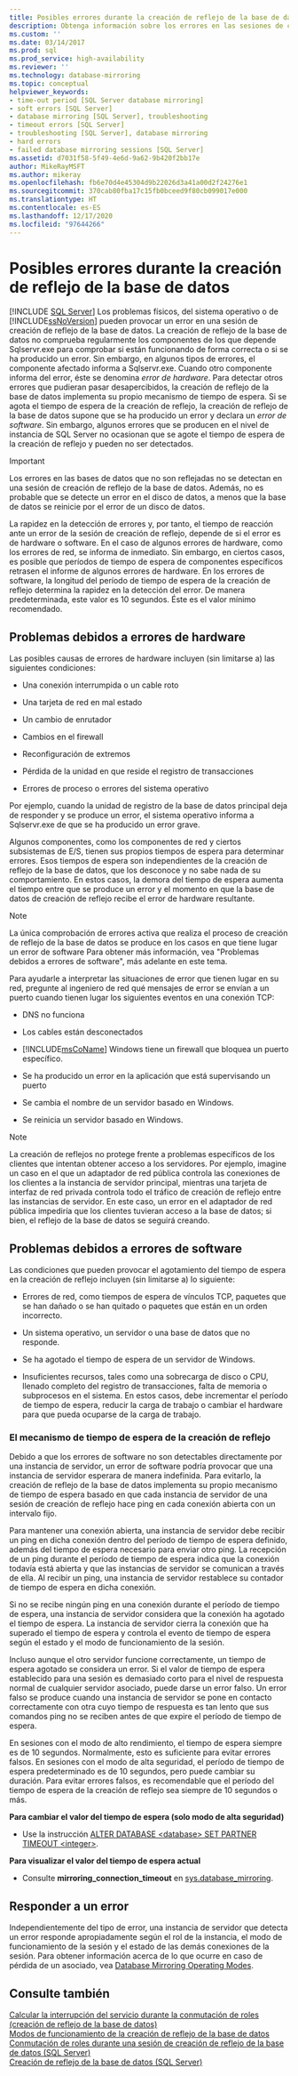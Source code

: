 ```yaml
---
title: Posibles errores durante la creación de reflejo de la base de datos | Microsoft Docs
description: Obtenga información sobre los errores en las sesiones de creación de reflejos de bases de datos que provocan problemas físicos, del sistema operativo o de SQL Server, y cómo responder a estos errores.
ms.custom: ''
ms.date: 03/14/2017
ms.prod: sql
ms.prod_service: high-availability
ms.reviewer: ''
ms.technology: database-mirroring
ms.topic: conceptual
helpviewer_keywords:
- time-out period [SQL Server database mirroring]
- soft errors [SQL Server]
- database mirroring [SQL Server], troubleshooting
- timeout errors [SQL Server]
- troubleshooting [SQL Server], database mirroring
- hard errors
- failed database mirroring sessions [SQL Server]
ms.assetid: d7031f58-5f49-4e6d-9a62-9b420f2bb17e
author: MikeRayMSFT
ms.author: mikeray
ms.openlocfilehash: fb6e70d4e45304d9b22026d3a41a00d2f24276e1
ms.sourcegitcommit: 370cab80fba17c15fb0bceed9f80cb099017e000
ms.translationtype: HT
ms.contentlocale: es-ES
ms.lasthandoff: 12/17/2020
ms.locfileid: "97644266"
---
```

# <a name="possible-failures-during-database-mirroring"></a>Posibles errores durante la creación de reflejo de la base de datos
 [!INCLUDE [SQL Server](../../includes/applies-to-version/sqlserver.md)]
  Los problemas físicos, del sistema operativo o de [!INCLUDE[ssNoVersion](../../includes/ssnoversion-md.md)] pueden provocar un error en una sesión de creación de reflejo de la base de datos. La creación de reflejo de la base de datos no comprueba regularmente los componentes de los que depende Sqlservr.exe para comprobar si están funcionando de forma correcta o si se ha producido un error. Sin embargo, en algunos tipos de errores, el componente afectado informa a Sqlservr.exe. Cuando otro componente informa del error, éste se denomina *error de hardware*. Para detectar otros errores que pudieran pasar desapercibidos, la creación de reflejo de la base de datos implementa su propio mecanismo de tiempo de espera. Si se agota el tiempo de espera de la creación de reflejo, la creación de reflejo de la base de datos supone que se ha producido un error y declara un *error de software*. Sin embargo, algunos errores que se producen en el nivel de instancia de SQL Server no ocasionan que se agote el tiempo de espera de la creación de reflejo y pueden no ser detectados.  
  
> [!IMPORTANT]  
>  Los errores en las bases de datos que no son reflejadas no se detectan en una sesión de creación de reflejo de la base de datos. Además, no es probable que se detecte un error en el disco de datos, a menos que la base de datos se reinicie por el error de un disco de datos.  
  
 La rapidez en la detección de errores y, por tanto, el tiempo de reacción ante un error de la sesión de creación de reflejo, depende de si el error es de hardware o software. En el caso de algunos errores de hardware, como los errores de red, se informa de inmediato. Sin embargo, en ciertos casos, es posible que períodos de tiempo de espera de componentes específicos retrasen el informe de algunos errores de hardware. En los errores de software, la longitud del período de tiempo de espera de la creación de reflejo determina la rapidez en la detección del error. De manera predeterminada, este valor es 10 segundos. Éste es el valor mínimo recomendado.  
  
## <a name="failures-due-to-hard-errors"></a>Problemas debidos a errores de hardware  
 Las posibles causas de errores de hardware incluyen (sin limitarse a) las siguientes condiciones:  
  
-   Una conexión interrumpida o un cable roto  
  
-   Una tarjeta de red en mal estado  
  
-   Un cambio de enrutador  
  
-   Cambios en el firewall  
  
-   Reconfiguración de extremos  
  
-   Pérdida de la unidad en que reside el registro de transacciones  
  
-   Errores de proceso o errores del sistema operativo  
  
 Por ejemplo, cuando la unidad de registro de la base de datos principal deja de responder y se produce un error, el sistema operativo informa a Sqlservr.exe de que se ha producido un error grave.  
  
 Algunos componentes, como los componentes de red y ciertos subsistemas de E/S, tienen sus propios tiempos de espera para determinar errores. Esos tiempos de espera son independientes de la creación de reflejo de la base de datos, que los desconoce y no sabe nada de su comportamiento. En estos casos, la demora del tiempo de espera aumenta el tiempo entre que se produce un error y el momento en que la base de datos de creación de reflejo recibe el error de hardware resultante.  
  
> [!NOTE]  
>  La única comprobación de errores activa que realiza el proceso de creación de reflejo de la base de datos se produce en los casos en que tiene lugar un error de software Para obtener más información, vea "Problemas debidos a errores de software", más adelante en este tema.  
  
 Para ayudarle a interpretar las situaciones de error que tienen lugar en su red, pregunte al ingeniero de red qué mensajes de error se envían a un puerto cuando tienen lugar los siguientes eventos en una conexión TCP:  
  
-   DNS no funciona  
  
-   Los cables están desconectados  
  
-   [!INCLUDE[msCoName](../../includes/msconame-md.md)] Windows tiene un firewall que bloquea un puerto específico.  
  
-   Se ha producido un error en la aplicación que está supervisando un puerto  
  
-   Se cambia el nombre de un servidor basado en Windows.  
  
-   Se reinicia un servidor basado en Windows.  
  
> [!NOTE]  
>  La creación de reflejos no protege frente a problemas específicos de los clientes que intentan obtener acceso a los servidores. Por ejemplo, imagine un caso en el que un adaptador de red pública controla las conexiones de los clientes a la instancia de servidor principal, mientras una tarjeta de interfaz de red privada controla todo el tráfico de creación de reflejo entre las instancias de servidor. En este caso, un error en el adaptador de red pública impediría que los clientes tuvieran acceso a la base de datos; si bien, el reflejo de la base de datos se seguirá creando.  
  
## <a name="failures-due-to-soft-errors"></a>Problemas debidos a errores de software  
 Las condiciones que pueden provocar el agotamiento del tiempo de espera en la creación de reflejo incluyen (sin limitarse a) lo siguiente:  
  
-   Errores de red, como tiempos de espera de vínculos TCP, paquetes que se han dañado o se han quitado o paquetes que están en un orden incorrecto.  
  
-   Un sistema operativo, un servidor o una base de datos que no responde.  
  
-   Se ha agotado el tiempo de espera de un servidor de Windows.  
  
-   Insuficientes recursos, tales como una sobrecarga de disco o CPU, llenado completo del registro de transacciones, falta de memoria o subprocesos en el sistema. En estos casos, debe incrementar el período de tiempo de espera, reducir la carga de trabajo o cambiar el hardware para que pueda ocuparse de la carga de trabajo.  
  
### <a name="the-mirroring-time-out-mechanism"></a>El mecanismo de tiempo de espera de la creación de reflejo  
 Debido a que los errores de software no son detectables directamente por una instancia de servidor, un error de software podría provocar que una instancia de servidor esperara de manera indefinida. Para evitarlo, la creación de reflejo de la base de datos implementa su propio mecanismo de tiempo de espera basado en que cada instancia de servidor de una sesión de creación de reflejo hace ping en cada conexión abierta con un intervalo fijo.  
  
 Para mantener una conexión abierta, una instancia de servidor debe recibir un ping en dicha conexión dentro del período de tiempo de espera definido, además del tiempo de espera necesario para enviar otro ping. La recepción de un ping durante el período de tiempo de espera indica que la conexión todavía está abierta y que las instancias de servidor se comunican a través de ella. Al recibir un ping, una instancia de servidor restablece su contador de tiempo de espera en dicha conexión.  
  
 Si no se recibe ningún ping en una conexión durante el período de tiempo de espera, una instancia de servidor considera que la conexión ha agotado el tiempo de espera. La instancia de servidor cierra la conexión que ha superado el tiempo de espera y controla el evento de tiempo de espera según el estado y el modo de funcionamiento de la sesión.  
  
 Incluso aunque el otro servidor funcione correctamente, un tiempo de espera agotado se considera un error. Si el valor de tiempo de espera establecido para una sesión es demasiado corto para el nivel de respuesta normal de cualquier servidor asociado, puede darse un error falso. Un error falso se produce cuando una instancia de servidor se pone en contacto correctamente con otra cuyo tiempo de respuesta es tan lento que sus comandos ping no se reciben antes de que expire el período de tiempo de espera.  
  
 En sesiones con el modo de alto rendimiento, el tiempo de espera siempre es de 10 segundos. Normalmente, esto es suficiente para evitar errores falsos. En sesiones con el modo de alta seguridad, el período de tiempo de espera predeterminado es de 10 segundos, pero puede cambiar su duración. Para evitar errores falsos, es recomendable que el período del tiempo de espera de la creación de reflejo sea siempre de 10 segundos o más.  
  
 **Para cambiar el valor del tiempo de espera (solo modo de alta seguridad)**  
  
-   Use la instrucción [ALTER DATABASE \<database> SET PARTNER TIMEOUT \<integer>](../../t-sql/statements/alter-database-transact-sql.md).  
  
 **Para visualizar el valor del tiempo de espera actual**  
  
-   Consulte **mirroring_connection_timeout** en [sys.database_mirroring](../../relational-databases/system-catalog-views/sys-database-mirroring-transact-sql.md).  
  
## <a name="responding-to-an-error"></a>Responder a un error  
 Independientemente del tipo de error, una instancia de servidor que detecta un error responde apropiadamente según el rol de la instancia, el modo de funcionamiento de la sesión y el estado de las demás conexiones de la sesión. Para obtener información acerca de lo que ocurre en caso de pérdida de un asociado, vea [Database Mirroring Operating Modes](../../database-engine/database-mirroring/database-mirroring-operating-modes.md).  
  
## <a name="see-also"></a>Consulte también  
 [Calcular la interrupción del servicio durante la conmutación de roles &#40;creación de reflejo de la base de datos&#41;](../../database-engine/database-mirroring/estimate-the-interruption-of-service-during-role-switching-database-mirroring.md)   
 [Modos de funcionamiento de la creación de reflejo de la base de datos](../../database-engine/database-mirroring/database-mirroring-operating-modes.md)   
 [Conmutación de roles durante una sesión de creación de reflejo de la base de datos &#40;SQL Server&#41;](../../database-engine/database-mirroring/role-switching-during-a-database-mirroring-session-sql-server.md)   
 [Creación de reflejo de la base de datos &#40;SQL Server&#41;](../../database-engine/database-mirroring/database-mirroring-sql-server.md)  
  
  
